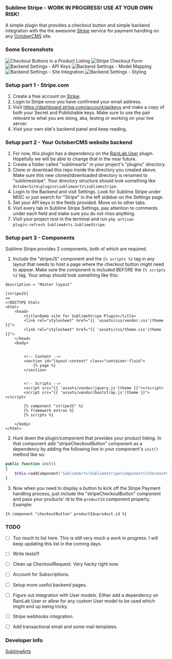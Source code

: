 ### Sublime Stripe - WORK IN PROGRESS! USE AT YOUR OWN RISK!
A simple plugin that provides a checkout button and simple backend integration with the the awesome [Stripe](https://stripe.com/) service for payment handling on any [OctoberCMS](https://octobercms.com/) site.

### Some Screenshots
![Checkout Buttons in a Product Listing](/assets/images/01-frontend-checkout-button.png?raw=true "Checkout Buttons in a Product Listing")
![Stripe Checkout Form](/assets/images/02-frontend-checkout-form-open.png?raw=true "Checkout Buttons in a Product Listing")
![Backend Settings - API Keys](/assets/images/03-backend-api-keys.png?raw=true "Checkout Buttons in a Product Listing")
![Backend Settings - Model Mapping](/assets/images/04-backend-model-mappings.png?raw=true "Backend Settings - Model Mapping")
![Backend Settings - Site Integration](/assets/images/05-backend-site-integration.png?raw=true "Backend Settings - Site Integration")
![Backend Settings - Styling](/assets/images/06-backend-styling.png?raw=true "Backend Settings - Styling")


### Setup part 1 - Stripe.com
1. Create a free account on [Stripe](https://stripe.com/).
2. Login to Stripe once you have confirmed your email address.
3. Visit https://dashboard.stripe.com/account/apikeys and make a copy of both your Secret and Publishable keys. Make sure to use the pair relevant to what you are doing, aka, testing or working on your live server.
4. Visit your own site's backend panel and keep reading.

### Setup part 2 - Your OctoberCMS website backend
1. For now, this plugin has a dependency on the [RainLab.User](https://github.com/rainlab/user-plugin) plugin. Hopefully we will be able to change that in the near future.
2. Create a folder called "sublimearts" in your project's "plugins" directory.
3. Clone or download this repo inside the directory you created above. Make sure this new cloned/downloaded directory is renamed to "sublimestripe". Your directory structure should look something like ```OctoberSite\plugins\sublimearts\sublimestripe```.
4. Login to the Backend and visit Settings. Look for Sublime Stripe under MISC or just search for "Stripe" in the left sidebar on the Settings page.
5. Set your API keys in the fields provided. Move on to other tabs.
6. Visit every tab in Sublime Stripe Settings, pay attention to comments under each field and make sure you do not miss anything.
7. Visit your project root in the terminal and run ```php artisan plugin:refresh SublimeArts.SublimeStripe```.

### Setup part 3 - Components
Sublime Stripe provides 2 components, both of which are required.

1. Include the "stripeJS" component and the ```{% scripts %}``` tag in any layout that needs to host a page where the checkout button might need to appear. Make sure the component is included BEFORE the ```{% scripts %}``` tag. Your setup should look something like this:

```twig
description = "Master layout"

[stripeJS]
==
<!DOCTYPE html>
<html>
    <head>
        <title>Demo site for SublimeStripe Plugin</title>
        <link rel="stylesheet" href="{{ 'assets/css/vendor.css'|theme }}">
        <link rel="stylesheet" href="{{ 'assets/css/theme.css'|theme }}">
    </head>
    <body>


        <!-- Content -->
        <section id="layout-content" class="container-fluid">
            {% page %}
        </section>


        <!-- Scripts -->
        <script src="{{ 'assets/vendor/jquery.js'|theme }}"></script>
        <script src="{{ 'assets/vendor/bootstrap.js'|theme }}"></script>
        
        {% component "stripeJS" %}
        {% framework extras %}
        {% scripts %}

    </body>
</html>
```
2. Hunt down the plugin/component that provides your product listing. In that component add "stripeCheckoutButton" component as a dependency by adding the following line in your component's ```init()``` method like so:
```php
public function init()
{
    $this->addComponent('SublimeArts\SublimeStripe\Components\CheckoutButton', 'checkoutButton', []);
}
```
3. Now when you need to display a button to kick off the Stripe Payment handling process, just include the "stripeCheckoutButton" component and pass your products' id to the ```productId``` component property. Example:
```twig
{% component "checkoutButton" productId=product.id %}
```


### TODO
- [ ] Too much to list here. This is still very much a work in progress. I will keep updating this list in the coming days.
- [ ] Write tests!!!
- [ ] Clean up CheckoutRequest. Very hacky right now.
- [ ] Account for Subscriptions.
- [ ] Setup more useful backend pages.
- [ ] Figure out integration with User models. Either add a dependency on RainLab.User or allow for any custom User model to be used which might end up being tricky.
- [ ] Stripe webhooks integration.
- [ ] Add transactional email and some mail templates.


### Developer Info
[SublimeArts](https://www.sublimearts.me)